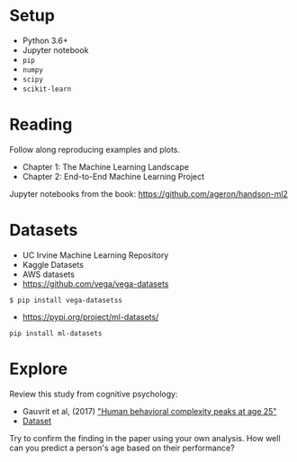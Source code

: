 # Setup
* Python 3.6+
* Jupyter notebook
* `pip` 
* `numpy`
* `scipy`
* `scikit-learn`

# Reading 
Follow along reproducing examples and plots. 
* Chapter 1: The Machine Learning Landscape
* Chapter 2: End-to-End Machine Learning Project 

Jupyter notebooks from the book: https://github.com/ageron/handson-ml2

# Datasets
* UC Irvine Machine Learning Repository
* Kaggle Datasets
* AWS datasets 
* https://github.com/vega/vega-datasets 
```shell
$ pip install vega-datasetss
```
* https://pypi.org/project/ml-datasets/
```shell
pip install ml-datasets
```

# Explore 
Review this study from cognitive psychology: 
* Gauvrit et al, (2017) ["Human behavioral complexity peaks at age 25"](https://doi.org/10.1371/journal.pcbi.1005408)
* [Dataset](https://github.com/algorithmicnaturelab/HumanBehavioralComplexity)

Try to confirm the finding in the paper using your own analysis. 
How well can you predict a person's age based on their performance? 
